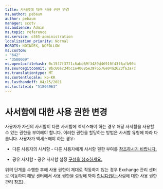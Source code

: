 ```yaml
---
title: 사서함에 대한 사용 권한 변경
ms.author: pebaum
author: pebaum
manager: scotv
ms.audience: Admin
ms.topic: reference
ms.service: o365-administration
localization_priority: Normal
ROBOTS: NOINDEX, NOFOLLOW
ms.custom:
- "642"
- "3500009"
ms.openlocfilehash: 0c15f7f3771c6abd69f3489d46910f43f6afb904
ms.sourcegitcommit: 8bc60ec34bc1e40685e3976576e04a2623f63a7c
ms.translationtype: MT
ms.contentlocale: ko-KR
ms.lasthandoff: 04/15/2021
ms.locfileid: "51804963"
---
```

# <a name="changing-permissions-on-a-mailbox"></a>사서함에 대한 사용 권한 변경

사용자가 자신의 사서함이 다른 사서함에 액세스해야 하는 경우 해당 사서함을 사용할 수 있는 권한을 부여해야 합니다. 이러한 권한을 할당하는 방법은 사서함 유형에 따라 다릅니다. 사용자가 액세스해야 하는 경우:
  
- 다른 사용자의 사서함 - 다른 사용자에게 사서함 권한 부여를 [참조하시기 바랍니다.](https://docs.microsoft.com/microsoft-365/admin/add-users/give-mailbox-permissions-to-another-user)
    
- 공유 사서함 - 공유 사서함 설정 [구성을 참조하세요.](https://docs.microsoft.com/microsoft-365/admin/email/configure-a-shared-mailbox#add-or-remove-members)
    
위의 단계를 수행한 후에 사용 권한이 제대로 작동하지 않는 경우 Exchange 관리 센터로 이동하여 해당 센터에서 사용 권한을 설정해 봐야 [합니다(받는](https://technet.microsoft.com/library/jj919240%28v=exchg.150%29.aspx)사람에 대한 사용 권한 관리 참조).
  
